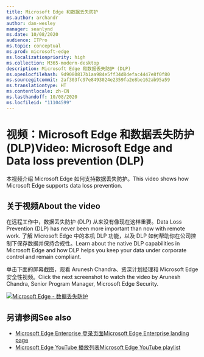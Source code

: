 ```yaml
---
title: Microsoft Edge 和数据丢失防护
ms.author: archandr
author: dan-wesley
manager: seanlynd
ms.date: 10/08/2020
audience: ITPro
ms.topic: conceptual
ms.prod: microsoft-edge
ms.localizationpriority: high
ms.collection: M365-modern-desktop
description: Microsoft Edge 和数据丢失防护 (DLP)
ms.openlocfilehash: 9d9080817b1aa984e5ff34d8defac4447e8f0f80
ms.sourcegitcommit: 2af303fc97e8493024e2359fa2e8be162ab95a59
ms.translationtype: HT
ms.contentlocale: zh-CN
ms.lasthandoff: 10/08/2020
ms.locfileid: "11104599"
---
```

# <span data-ttu-id="f2cd6-103">视频：Microsoft Edge 和数据丢失防护 (DLP)</span><span class="sxs-lookup"><span data-stu-id="f2cd6-103">Video: Microsoft Edge and Data loss prevention (DLP)</span></span>

<span data-ttu-id="f2cd6-104">本视频介绍 Microsoft Edge 如何支持数据丢失防护。</span><span class="sxs-lookup"><span data-stu-id="f2cd6-104">This video shows how Microsoft Edge supports data loss prevention.</span></span>

## <span data-ttu-id="f2cd6-105">关于视频</span><span class="sxs-lookup"><span data-stu-id="f2cd6-105">About the video</span></span>

<span data-ttu-id="f2cd6-106">在远程工作中，数据丢失防护 (DLP) 从来没有像现在这样重要。</span><span class="sxs-lookup"><span data-stu-id="f2cd6-106">Data Loss Prevention (DLP) has never been more important than now with remote work.</span></span> <span data-ttu-id="f2cd6-107">了解 Microsoft Edge 中的本机 DLP 功能，以及 DLP 如何帮助你在公司控制下保存数据并保持合规性。</span><span class="sxs-lookup"><span data-stu-id="f2cd6-107">Learn about the native DLP capabilities in Microsoft Edge and how DLP helps you keep your data under corporate control and remain compliant.</span></span>

<span data-ttu-id="f2cd6-108">单击下面的屏幕截图，观看 Arunesh Chandra、资深计划经理和 Microsoft Edge 安全性视频。</span><span class="sxs-lookup"><span data-stu-id="f2cd6-108">Click the next screenshot to watch the video by Arunesh Chandra, Senior Program Manager, Microsoft Edge Security.</span></span> 

[![Microsoft Edge - 数据丢失防护](https://res.cloudinary.com/marcomontalbano/image/upload/v1602111637/video_to_markdown/images/youtube--dLD04U9eTqg-c05b58ac6eb4c4700831b2b3070cd403.jpg)](https://www.youtube.com/watch?v=dLD04U9eTqg "Microsoft Edge - Data loss prevention")

## <span data-ttu-id="f2cd6-110">另请参阅</span><span class="sxs-lookup"><span data-stu-id="f2cd6-110">See also</span></span>

- [<span data-ttu-id="f2cd6-111">Microsoft Edge Enterprise 登录页面</span><span class="sxs-lookup"><span data-stu-id="f2cd6-111">Microsoft Edge Enterprise landing page</span></span>](https://aka.ms/EdgeEnterprise)
- [<span data-ttu-id="f2cd6-112">Microsoft Edge YouTube 播放列表</span><span class="sxs-lookup"><span data-stu-id="f2cd6-112">Microsoft Edge YouTube playlist</span></span>](https://www.youtube.com/playlist?list=PLXtHYVsvn_b-uXh1tMeYpT-0iD8tD3tFy)
